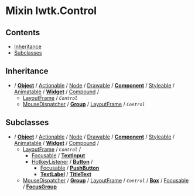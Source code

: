 # Mixin lwtk.Control


## Contents

   * [Inheritance](#inheritance)
   * [Subclasses](#subclasses)


## Inheritance
   * / **[Object](../lwtk/Object.md#inheritance)** / [Actionable](../lwtk/Actionable.md#inheritance) / [Node](../lwtk/Node.md#inheritance) / [Drawable](../lwtk/Drawable.md#inheritance) / **[Component](../lwtk/Component.md#inheritance)** / [Styleable](../lwtk/Styleable.md#inheritance) / [Animatable](../lwtk/Animatable.md#inheritance) / **[Widget](../lwtk/Widget.md#inheritance)** / [Compound](../lwtk/Compound.md#inheritance) /
        * [LayoutFrame](../lwtk/LayoutFrame.md#inheritance) / _`Control`_
        * [MouseDispatcher](../lwtk/MouseDispatcher.md#inheritance) / **[Group](../lwtk/Group.md#inheritance)** / [LayoutFrame](../lwtk/LayoutFrame.md#inheritance) / _`Control`_

## Subclasses
   * / **[Object](../lwtk/Object.md#subclasses)** / [Actionable](../lwtk/Actionable.md#subclasses) / [Node](../lwtk/Node.md#subclasses) / [Drawable](../lwtk/Drawable.md#subclasses) / **[Component](../lwtk/Component.md#subclasses)** / [Styleable](../lwtk/Styleable.md#subclasses) / [Animatable](../lwtk/Animatable.md#subclasses) / **[Widget](../lwtk/Widget.md#subclasses)** / [Compound](../lwtk/Compound.md#subclasses) /
        * [LayoutFrame](../lwtk/LayoutFrame.md#subclasses) / _`Control`_ /
             * [Focusable](../lwtk/Focusable.md#subclasses) / **[TextInput](../lwtk/TextInput.md#inheritance)**
             * [HotkeyListener](../lwtk/HotkeyListener.md#subclasses) / **[Button](../lwtk/Button.md#subclasses)** /
                  * [Focusable](../lwtk/Focusable.md#subclasses) / **[PushButton](../lwtk/PushButton.md#inheritance)**
                  * **[TextLabel](../lwtk/TextLabel.md#subclasses)** / **[TitleText](../lwtk/TitleText.md#inheritance)**
        * [MouseDispatcher](../lwtk/MouseDispatcher.md#subclasses) / **[Group](../lwtk/Group.md#subclasses)** / [LayoutFrame](../lwtk/LayoutFrame.md#subclasses) / _`Control`_ / **[Box](../lwtk/Box.md#subclasses)** / [Focusable](../lwtk/Focusable.md#subclasses) / **[FocusGroup](../lwtk/FocusGroup.md#inheritance)**

